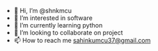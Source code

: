 - 👋 Hi, I’m @shnkmcu
- 👀 I’m interested in software   
- 🌱 I’m currently learning python
- 💞️ I’m looking to collaborate on project   
- 📫 How to reach me sahinkumcu37@gmail.com

<!---
shnkmcu/shnkmcu is a ✨ special ✨ repository because its `README.md` (this file) appears on your GitHub profile.
You can click the Preview link to take a look at your changes.
--->
